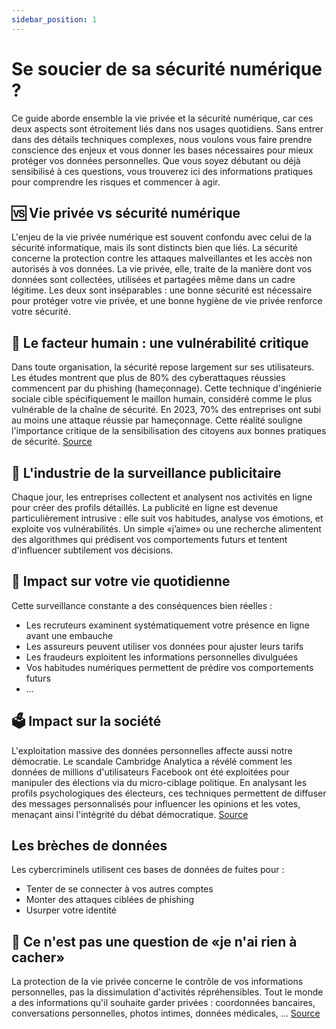 ```yaml
---
sidebar_position: 1
---
```


# Se soucier de sa sécurité numérique ?

Ce guide aborde ensemble la vie privée et la sécurité numérique, car ces deux aspects sont étroitement liés dans nos usages quotidiens. Sans entrer dans des détails techniques complexes, nous voulons vous faire prendre conscience des enjeux et vous donner les bases nécessaires pour mieux protéger vos données personnelles. Que vous soyez débutant ou déjà sensibilisé à ces questions, vous trouverez ici des informations pratiques pour comprendre les risques et commencer à agir.

## 🆚 Vie privée vs sécurité numérique

L'enjeu de la vie privée numérique est souvent confondu avec celui de la sécurité informatique, mais ils sont distincts bien que liés. La sécurité concerne la protection contre les attaques malveillantes et les accès non autorisés à vos données. La vie privée, elle, traite de la manière dont vos données sont collectées, utilisées et partagées même dans un cadre légitime. Les deux sont inséparables : une bonne sécurité est nécessaire pour protéger votre vie privée, et une bonne hygiène de vie privée renforce votre sécurité.

## 🔗 Le facteur humain : une vulnérabilité critique
Dans toute organisation, la sécurité repose largement sur ses utilisateurs. Les études montrent que plus de 80% des cyberattaques réussies commencent par du phishing (hameçonnage). Cette technique d'ingénierie sociale cible spécifiquement le maillon humain, considéré comme le plus vulnérable de la chaîne de sécurité. En 2023, 70% des entreprises ont subi au moins une attaque réussie par hameçonnage. Cette réalité souligne l'importance critique de la sensibilisation des citoyens aux bonnes pratiques de sécurité. [Source](https://www.verizon.com/business/resources/reports/2024-dbir-data-breach-investigations-report.pdf)

## 💸 L'industrie de la surveillance publicitaire

Chaque jour, les entreprises collectent et analysent nos activités en ligne pour créer des profils détaillés. La publicité en ligne est devenue particulièrement intrusive : elle suit vos habitudes, analyse vos émotions, et exploite vos vulnérabilités. Un simple «j’aime» ou une recherche alimentent des algorithmes qui prédisent vos comportements futurs et tentent d'influencer subtilement vos décisions.

## 📱 Impact sur votre vie quotidienne

Cette surveillance constante a des conséquences bien réelles :

- Les recruteurs examinent systématiquement votre présence en ligne avant une embauche
- Les assureurs peuvent utiliser vos données pour ajuster leurs tarifs
- Les fraudeurs exploitent les informations personnelles divulguées
- Vos habitudes numériques permettent de prédire vos comportements futurs
- ...

## 🗳️ Impact sur la société

L'exploitation massive des données personnelles affecte aussi notre démocratie. Le scandale Cambridge Analytica a révélé comment les données de millions d'utilisateurs Facebook ont été exploitées pour manipuler des élections via du micro-ciblage politique. En analysant les profils psychologiques des électeurs, ces techniques permettent de diffuser des messages personnalisés pour influencer les opinions et les votes, menaçant ainsi l'intégrité du débat démocratique. [Source](https://en.wikipedia.org/wiki/Facebook%E2%80%93Cambridge_Analytica_data_scandal)

## Les brèches de données

Les cybercriminels utilisent ces bases de données de fuites pour :

- Tenter de se connecter à vos autres comptes
- Monter des attaques ciblées de phishing
- Usurper votre identité

## 🥸 Ce n'est pas une question de «je n'ai rien à cacher»

La protection de la vie privée concerne le contrôle de vos informations personnelles, pas la dissimulation d'activités répréhensibles. Tout le monde a des informations qu'il souhaite garder privées : coordonnées bancaires, conversations personnelles, photos intimes, données médicales, ... [Source](https://medium.com/@1kg/ive-got-nothing-to-hide-and-other-misunderstandings-of-privacy-b7ae8bf26603)
